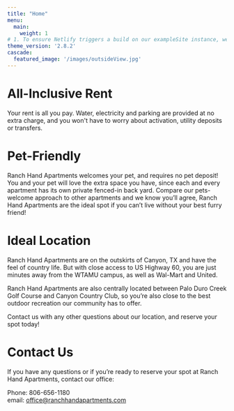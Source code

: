 ```yaml
---
title: "Home"
menu:
  main:
    weight: 1
# 1. To ensure Netlify triggers a build on our exampleSite instance, we need to change a file in the exampleSite directory.
theme_version: '2.8.2'
cascade:
  featured_image: '/images/outsideView.jpg'
---
```

# All-Inclusive Rent
Your rent is all you pay. Water, electricity and parking are provided at no extra charge, and you won't have to worry about activation, utility deposits or transfers. 

# Pet-Friendly
Ranch Hand Apartments welcomes your pet, and requires no pet deposit! You and your pet will love the extra space you have, since each and every apartment has its own private fenced-in back yard. Compare our pets-welcome approach to other apartments and we know you’ll agree, Ranch Hand Apartments are the ideal spot if you can’t live without your best furry friend!

# Ideal Location
Ranch Hand Apartments are on the outskirts of Canyon, TX and have the feel of country life. But with close access to US Highway 60, you are just minutes away from the WTAMU campus, as well as Wal-Mart and United.

Ranch Hand Apartments are also centrally located between Palo Duro Creek Golf Course and Canyon Country Club, so you’re also close to the best outdoor recreation our community has to offer.

Contact us with any other questions about our location, and reserve your spot today!

# Contact Us
If you have any questions or if you’re ready to reserve your spot at Ranch Hand Apartments, contact our office:

Phone: 806-656-1180\
email: [office@ranchhandapartments.com](mailto:office@ranchhandapartments.com) 
